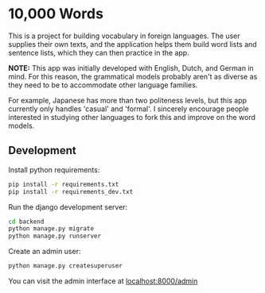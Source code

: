 # 10,000 Words

This is a project for building vocabulary in foreign languages.
The user supplies their own texts, and the application helps them build word
lists and sentence lists, which they can then practice in the app.

**NOTE:** This app was initially developed with English, Dutch, and German in
mind. For this reason, the grammatical models probably aren't as diverse as
they need to be to accommodate other language families.

For example, Japanese has more than two politeness levels, but this app
currently only handles 'casual' and 'formal'. I sincerely encourage people
interested in studying other languages to fork this and improve on the word
models.


## Development

Install python requirements:

```sh
pip install -r requirements.txt
pip install -r requirements_dev.txt
```

Run the django development server:

```sh
cd backend
python manage.py migrate
python manage.py runserver
```

Create an admin user:

```sh
python manage.py createsuperuser
```

You can visit the admin interface at
[localhost:8000/admin](http://localhost:8000/admin)
